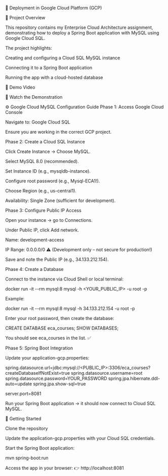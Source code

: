 🚀 Deployment in Google Cloud Platform (GCP)


🌟 Project Overview

This repository contains my Enterprise Cloud Architecture assignment, demonstrating how to deploy a Spring Boot application with MySQL using Google Cloud SQL.

The project highlights:

Creating and configuring a Cloud SQL MySQL instance

Connecting it to a Spring Boot application

Running the app with a cloud-hosted database

🎥 Demo Video

📌 Watch the Demonstration

⚙️ Google Cloud MySQL Configuration Guide
Phase 1: Access Google Cloud Console

Navigate to: Google Cloud SQL

Ensure you are working in the correct GCP project.

Phase 2: Create a Cloud SQL Instance

Click Create Instance → Choose MySQL.

Select MySQL 8.0 (recommended).

Set Instance ID (e.g., mysqldb-instance).

Configure root password (e.g., Mysql-ECA1!).

Choose Region (e.g., us-central1).

Availability: Single Zone (sufficient for development).

Phase 3: Configure Public IP Access

Open your instance → go to Connections.

Under Public IP, click Add network.

Name: development-access

IP Range: 0.0.0.0/0 ⚠️ (Development only – not secure for production!)

Save and note the Public IP (e.g., 34.133.212.154).

Phase 4: Create a Database

Connect to the instance via Cloud Shell or local terminal:

docker run -it --rm mysql:8 mysql -h <YOUR_PUBLIC_IP> -u root -p


Example:

docker run -it --rm mysql:8 mysql -h 34.133.212.154 -u root -p


Enter your root password, then create the database:

CREATE DATABASE eca_courses;
SHOW DATABASES;


You should see eca_courses in the list. ✅

Phase 5: Spring Boot Integration

Update your application-gcp.properties:

spring.datasource.url=jdbc:mysql://<PUBLIC_IP>:3306/eca_courses?createDatabaseIfNotExist=true
spring.datasource.username=root
spring.datasource.password=YOUR_PASSWORD
spring.jpa.hibernate.ddl-auto=update
spring.jpa.show-sql=true

server.port=8081


Run your Spring Boot application → it should now connect to Cloud SQL MySQL.

🚀 Getting Started

Clone the repository

Update the application-gcp.properties with your Cloud SQL credentials.

Start the Spring Boot application:

mvn spring-boot:run


Access the app in your browser:
👉 http://localhost:8081
